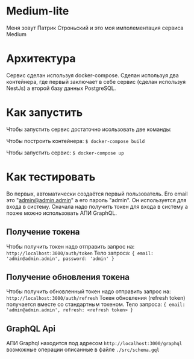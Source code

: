 # Medium-lite
Меня зовут Патрик Строньский и это моя имполементация сервиса Medium

# Архитектура
Сервис сделан используя docker-compose. Сделан используя два контейнера, где первый заключает в себе сервис (сделан используя NestJs) а второй базу данных PostgreSQL. 

# Как запустить
Чтобы запустить сервис достаточно исользовать две команды:

Чтобы построить контейнера:
```$ docker-compose build```

Чтобы запустить сервис:
```$ docker-compose up```

# Как тестировать
Во первых, автоматически создаётся первый пользователь. Его email это "admin@admin.admin" а его пароль "admin". Он используется для входа в систему. Сначала надо получить токен для входа в систему а позже можно использовать АПИ GraphQL.

## Получение токена
Чтобы получить токен надо отправить запрос на: `http://localhost:3000/auth/token`
Тело запроса: `{ email: 'admin@admin.admin', password: 'admin' }`

## Получение обновления токена
Чтобы получить обновленный токен надо отправить запрос на: `http://localhost:3000/auth/refresh`
Токен обновления (refresh token) получается вместе со стандартным токеном.
Тело запроса: `{ email: 'admin@admin.admin', refresh: <refresh token> }`

## GraphQL Api
АПИ Graphql находится под адресом `http://localhost:3000/graphql`
возможные операции описанные в файле `./src/schema.gql`